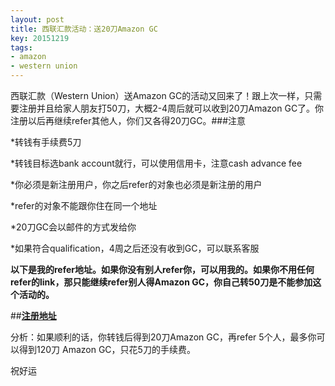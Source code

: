 ```yaml
---
layout: post
title: 西联汇款活动：送20刀Amazon GC
key: 20151219
tags:
- amazon
- western union
---
```


西联汇款（Western Union）送Amazon GC的活动又回来了！跟上次一样，只需要注册并且给家人朋友打50刀，大概2-4周后就可以收到20刀Amazon GC了。你注册以后再继续refer其他人，你们又各得20刀GC。###注意


*转钱有手续费5刀

	
*转钱目标选bank account就行，可以使用信用卡，注意cash advance fee

	
*你必须是新注册用户，你之后refer的对象也必须是新注册的用户

	
*refer的对象不能跟你住在同一个地址

	
*20刀GC会以邮件的方式发给你

	
*如果符合qualification，4周之后还没有收到GC，可以联系客服

**以下是我的refer地址。如果你没有别人refer你，可以用我的。如果你不用任何refer的link，那只能继续refer别人得Amazon GC，你自己转50刀是不能参加这个活动的。**


##**[注册地址](https://refer.westernunion.com/mt-mgm-us/recipient?taf_c=8qan&etaf_c=mhLBKhYdfL2BuK1FYdah8Q%3D%3D&e=Sl9Jt1Rw%2Br0GUATMH4RSFQ%3D%3D&em=IOgchdmu5P3l8RjWhFhrBTwdAUvP2kt7U2sqoH07xLA%3D&ru=0s6fcpnii%2FSlXbfRnW%2BhjQ%3D%3D&src=SendMoney_Profile&fn=c6eSami6PFyKrafzWIn2TA%3D%3D)**

分析：如果顺利的话，你转钱后得到20刀Amazon GC，再refer 5个人，最多你可以得到120刀 Amazon GC，只花5刀的手续费。

祝好运